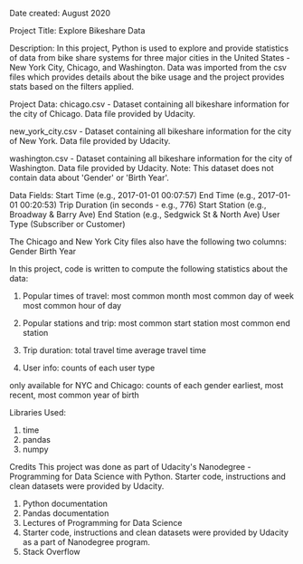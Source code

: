 Date created:
August 2020

Project Title:
Explore Bikeshare Data

Description:
In this project, Python is used to explore and provide statistics of data from bike share systems for three major cities in the United States - New York City, Chicago, and Washington. Data was imported from the csv files which provides details about the bike usage and the project provides stats based on the filters applied.

Project Data:
chicago.csv - Dataset containing all bikeshare information for the city of Chicago. Data file provided by Udacity.

new_york_city.csv - Dataset containing all bikeshare information for the city of New York. Data file provided by Udacity.

washington.csv - Dataset containing all bikeshare information for the city of Washington. Data file provided by Udacity.
Note: This dataset does not contain data about 'Gender' or 'Birth Year'.

Data Fields:
Start Time (e.g., 2017-01-01 00:07:57)
End Time (e.g., 2017-01-01 00:20:53)
Trip Duration (in seconds - e.g., 776)
Start Station (e.g., Broadway & Barry Ave)
End Station (e.g., Sedgwick St & North Ave)
User Type (Subscriber or Customer)

The Chicago and New York City files also have the following two columns:
Gender
Birth Year


In this project, code is written to compute the following statistics about the data:

1. Popular times of travel:
most common month
most common day of week
most common hour of day

2. Popular stations and trip:
most common start station
most common end station

3. Trip duration:
total travel time
average travel time

4. User info:
counts of each user type

only available for NYC and Chicago:
counts of each gender 
earliest, most recent, most common year of birth

Libraries Used:
1. time
2. pandas
3. numpy

Credits
This project was done as part of Udacity's Nanodegree - Programming for Data Science with Python. Starter code, instructions and clean datasets were provided by Udacity.
1. Python documentation
2. Pandas documentation
3. Lectures of Programming for Data Science
4. Starter code, instructions and clean datasets were provided by Udacity as a part of Nanodegree program.
5. Stack Overflow

